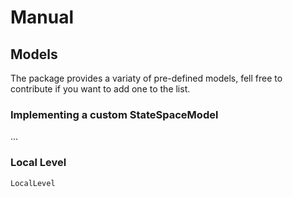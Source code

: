 # Manual

## Models

The package provides a variaty of pre-defined models, fell free to contribute if you want to add 
one to the list.

### Implementing a custom StateSpaceModel

...

### Local Level

```@docs
LocalLevel
```